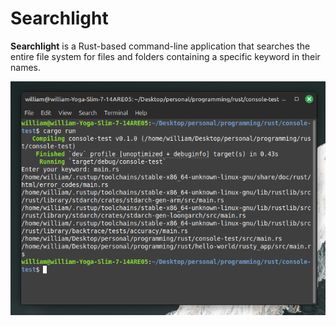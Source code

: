 # Searchlight

**Searchlight** is a Rust-based command-line application that searches the entire file system for files and folders containing a specific keyword in their names.

![demo](./demo.png)
